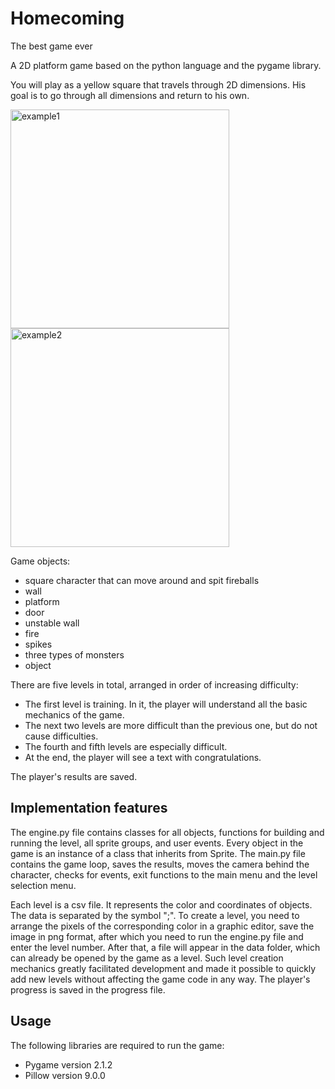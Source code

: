 # Homecoming
The best game ever

A 2D platform game based on the python language and the pygame library.

You will play as a yellow square that travels through 2D dimensions.
His goal is to go through all dimensions and return to his own.

<img src="https://github.com/nikita-popov/Homecoming/blob/master/docs/example1.png?raw=true" alt="example1" width="350"/>

<img src="https://github.com/nikita-popov/Homecoming/blob/master/docs/example2.png?raw=true" alt="example2" width="350"/>

Game objects:

- square character that can move around and spit fireballs
- wall
- platform
- door
- unstable wall
- fire
- spikes
- three types of monsters
- object

There are five levels in total, arranged in order of increasing difficulty:

- The first level is training. In it, the player will understand all the basic mechanics of the game.
- The next two levels are more difficult than the previous one, but do not cause difficulties.
- The fourth and fifth levels are especially difficult.
- At the end, the player will see a text with congratulations.

The player's results are saved.

## Implementation features

The engine.py file contains classes for all objects, functions for building and running the level, all sprite groups, and user events. Every object in the game is an instance of a class that inherits from Sprite.
The main.py file contains the game loop, saves the results, moves the camera behind the character, checks for events, exit functions to the main menu and the level selection menu.

Each level is a csv file. It represents the color and coordinates of objects. The data is separated by the symbol ";".
To create a level, you need to arrange the pixels of the corresponding color in a graphic editor, save the image in png format, after which you need to run the engine.py file and enter the level number. After that, a file will appear in the data folder, which can already be opened by the game as a level.
Such level creation mechanics greatly facilitated development and made it possible to quickly add new levels without affecting the game code in any way.
The player's progress is saved in the progress file.

## Usage

The following libraries are required to run the game:

- Pygame version 2.1.2
- Pillow version 9.0.0

